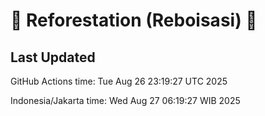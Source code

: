 
# 🌳 Reforestation (Reboisasi) 🌲

## Last Updated

GitHub Actions time: Tue Aug 26 23:19:27 UTC 2025

Indonesia/Jakarta time: Wed Aug 27 06:19:27 WIB 2025
